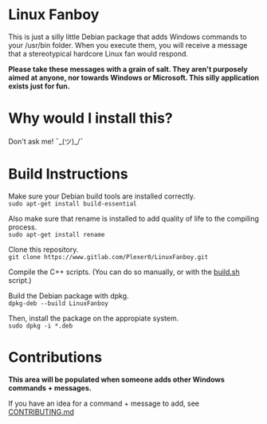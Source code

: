 # Linux Fanboy
This is just a silly little Debian package that adds Windows commands to your /usr/bin folder.
When you execute them, you will receive a message that a stereotypical hardcore Linux fan would respond. 

**Please take these messages with a grain of salt. They aren't purposely aimed at anyone, nor towards Windows or Microsoft. This silly application exists just for fun.**

# Why would I install this?
Don't ask me! ¯\_(ツ)_/¯

# Build Instructions
Make sure your Debian build tools are installed correctly.<br>
```sudo apt-get install build-essential```

Also make sure that rename is installed to add quality of life to the compiling process.<br>
```sudo apt-get install rename```

Clone this repository.<br>
```git clone https://www.gitlab.com/Plexer0/LinuxFanboy.git```

Compile the C++ scripts. (You can do so manually, or with the [build.sh](https://gitlab.com/Plexer0/LinuxFanboy/-/blob/master/build.sh) script.)

Build the Debian package with dpkg.<br>
```dpkg-deb --build LinuxFanboy```

Then, install the package on the appropiate system.<br>
```sudo dpkg -i *.deb```

# Contributions
**This area will be populated when someone adds other Windows commands + messages.** <br>

If you have an idea for a command + message to add, see [CONTRIBUTING.md](CONTRIBUTING.md)
